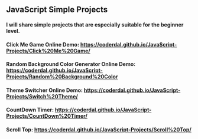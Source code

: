 
## JavaScript Simple Projects

#### I will share simple projects that are especially suitable for the beginner level.

#### Click Me Game Online Demo: https://coderdal.github.io/JavaScript-Projects/Click%20Me%20Game/

#### Random Background Color Generator Online Demo: https://coderdal.github.io/JavaScript-Projects/Random%20Background%20Color

#### Theme Switcher Online Demo: https://coderdal.github.io/JavaScript-Projects/Switch%20Theme/

#### CountDown Timer: https://coderdal.github.io/JavaScript-Projects/CountDown%20Timer/

#### Scroll Top: https://coderdal.github.io/JavaScript-Projects/Scroll%20Top/
